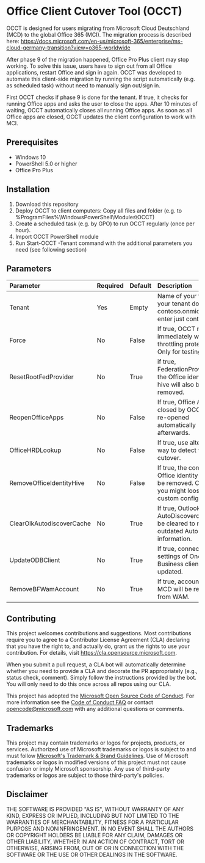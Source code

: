 # Office Client Cutover Tool (OCCT)

OCCT is designed for users migrating from Microsoft Cloud Deutschland (MCD) to the global Office 365 (MCI). The migration process is described here: https://docs.microsoft.com/en-us/microsoft-365/enterprise/ms-cloud-germany-transition?view=o365-worldwide

After phase 9 of the migration happened, Office Pro Plus client may stop working. To solve this issue, users have to sign out from all Office applications, restart Office and sign in again. 
OCCT was developed to automate this client-side migration by running the script automatically (e.g. as scheduled task) without need to manually sign out/sign in.

First OCCT checks if phase 9 is done for the tenant. If true, it checks for running Office apps and asks the user to close the apps. After 10 minutes of waiting, OCCT automatically closes all running Office apps. As soon as all Office apps are closed, OCCT updates the client configuration to work with MCI.


## Prerequisites
- Windows 10
- PowerShell 5.0 or higher
- Office Pro Plus

## Installation
1. Download this repository
2. Deploy OCCT to client computers: Copy all files and folder (e.g. to %ProgramFiles%\WindowsPowerShell\Modules\OCCT)
3. Create a scheduled task (e.g. by GPO) to run OCCT regularly (once per hour).
4. Import OCCT PowerShell module
5. Run Start-OCCT -Tenant <tenantname> command with the additional parameters you need (see following section)


## Parameters
| Parameter | Required | Default | Description |
| :------------- |:-------------| :-----| :-----|
| Tenant | Yes | Empty | Name of your tenant. If your tenant domain is contoso.onmicrosoft.de, enter just contoso
| Force | No | False | If true, OCCT runs immediately without throttling protection. Only for testing.
| ResetRootFedProvider | No | True | if true, FederationProvider in the Office identity root hive will also be removed.
| ReopenOfficeApps | No | False | If true, Office Apps closed by OCCT will be re-opened automatically afterwards.
| OfficeHRDLookup | No | False | If true, use alternative way to detect tenant cutover.
| RemoveOfficeIdentityHive | No | False | If true, the complete Office identity hive will be removed. Caution, you might loose some custom configurations.
| ClearOlkAutodiscoverCache | No | True | If true, Outlook AutoDiscovercache will be cleared to remove outdated AutoDiscover information.
| UpdateODBClient | No | True | If true, connection settings of OneDrive for Business client will be updated.
| RemoveBFWamAccount | No | True | If true, accounts from MCD will be removed from WAM.


## Contributing

This project welcomes contributions and suggestions. Most contributions require you to agree to a
Contributor License Agreement (CLA) declaring that you have the right to, and actually do, grant us
the rights to use your contribution. For details, visit https://cla.opensource.microsoft.com.

When you submit a pull request, a CLA bot will automatically determine whether you need to provide
a CLA and decorate the PR appropriately (e.g., status check, comment). Simply follow the instructions
provided by the bot. You will only need to do this once across all repos using our CLA.

This project has adopted the [Microsoft Open Source Code of Conduct](https://opensource.microsoft.com/codeofconduct/).
For more information see the [Code of Conduct FAQ](https://opensource.microsoft.com/codeofconduct/faq/) or
contact [opencode@microsoft.com](mailto:opencode@microsoft.com) with any additional questions or comments.

## Trademarks

This project may contain trademarks or logos for projects, products, or services. Authorized use of Microsoft 
trademarks or logos is subject to and must follow 
[Microsoft's Trademark & Brand Guidelines](https://www.microsoft.com/en-us/legal/intellectualproperty/trademarks/usage/general).
Use of Microsoft trademarks or logos in modified versions of this project must not cause confusion or imply Microsoft sponsorship.
Any use of third-party trademarks or logos are subject to those third-party's policies.

## Disclaimer

THE SOFTWARE IS PROVIDED "AS IS", WITHOUT WARRANTY OF ANY KIND, EXPRESS OR
IMPLIED, INCLUDING BUT NOT LIMITED TO THE WARRANTIES OF MERCHANTABILITY,
FITNESS FOR A PARTICULAR PURPOSE AND NONINFRINGEMENT. IN NO EVENT SHALL THE
AUTHORS OR COPYRIGHT HOLDERS BE LIABLE FOR ANY CLAIM, DAMAGES OR OTHER
LIABILITY, WHETHER IN AN ACTION OF CONTRACT, TORT OR OTHERWISE, ARISING FROM,
OUT OF OR IN CONNECTION WITH THE SOFTWARE OR THE USE OR OTHER DEALINGS IN
THE SOFTWARE.
